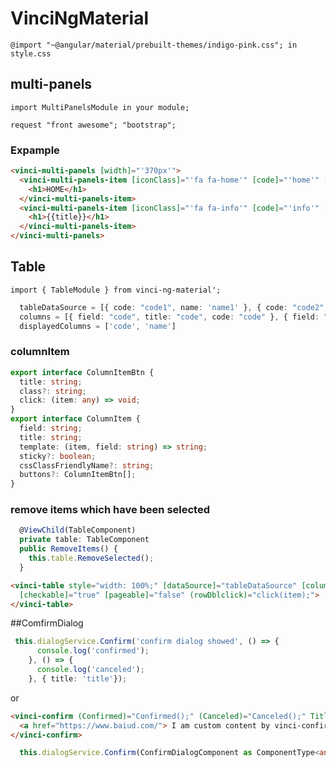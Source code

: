 # VinciNgMaterial

`@import "~@angular/material/prebuilt-themes/indigo-pink.css"; in style.css`
## multi-panels
```
import MultiPanelsModule in your module;

request "front awesome"; "bootstrap";
```
### Expample
```html
<vinci-multi-panels [width]="'370px'">
  <vinci-multi-panels-item [iconClass]="'fa fa-home'" [code]="'home'" [title]="'home_title'" [class]="'home'">
    <h1>HOME</h1>
  </vinci-multi-panels-item>
  <vinci-multi-panels-item [iconClass]="'fa fa-info'" [code]="'info'" [title]="'info_title'" [class]="'info'">
    <h1>{{title}}</h1>
  </vinci-multi-panels-item>
</vinci-multi-panels>
```

## Table

`import { TableModule } from vinci-ng-material'; `
``` ts
  tableDataSource = [{ code: "code1", name: 'name1' }, { code: "code2", name: 'name2' }]
  columns = [{ field: "code", title: "code", code: "code" }, { field: "name", title: "name", code: "name" }]
  displayedColumns = ['code', 'name']
```
### columnItem
``` ts
export interface ColumnItemBtn {
  title: string;
  class?: string;
  click: (item: any) => void;
}
export interface ColumnItem {
  field: string;
  title: string;
  template: (item, field: string) => string;
  sticky?: boolean;
  cssClassFriendlyName?: string;
  buttons?: ColumnItemBtn[];
}
```
### remove items which have been selected
``` ts
  @ViewChild(TableComponent)
  private table: TableComponent
  public RemoveItems() {
    this.table.RemoveSelected();
  }
```
``` html
<vinci-table style="width: 100%;" [dataSource]="tableDataSource" [columns]="columns" [displayedColumns]="displayedColumns"
  [checkable]="true" [pageable]="false" (rowDblclick)="click(item);">
</vinci-table>
```


##ComfirmDialog
``` ts
 this.dialogService.Confirm('confirm dialog showed', () => {
      console.log('confirmed');
    }, () => {
      console.log('canceled');
    }, { title: 'title'});
```
or
``` html
<vinci-confirm (Confirmed)="Confirmed();" (Canceled)="Canceled();" Title="Custom Title">
  <a href="https://www.baiud.com/"> I am custom content by vinci-confirm element</a>
</vinci-confirm>
```
``` ts
  this.dialogService.Confirm(ConfirmDialogComponent as ComponentType<any>);
```